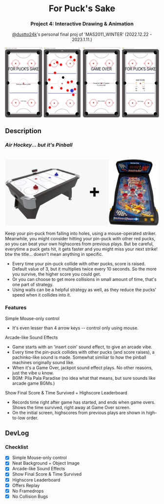 <div align ="center">

# For Puck's Sake

### Project 4: Interactive Drawing & Animation

[@dustto24k](https://github.com/dustto24k)'s personal final proj of
'MAS2011_WINTER' (2022.12.22 - 2023.1.11.)<br></br>
<img src="layout.png">

</div>

## Description

### <i>Air Hockey... but it's Pinball</i><br></br>
<div align ="center"><img src="concept.png"></div>

Keep your pin-puck from falling into holes, using a mouse-operated striker. Meanwhile, you might consider hitting your pin-puck with other red pucks, so you can beat your own highscores from previous plays. But be careful, everytime a puck gets hit, it gets faster and you might miss your next strike! btw the title... doesn't mean anything in specific.
- Every time your pin-puck collide with other pucks, score is raised. Default value of 3, but it multiplies twice every 10 seconds. So the more you survive, the higher score you could get.
- Or you can choose to get more collisions in small amount of time, that's one part of strategy.
- Using walls can be a helpful strategy as well, as they reduce the pucks' speed when it collides into it.

### Features

Simple Mouse-only control

- It's even lesser than 4 arrow keys -- control only using mouse.

Arcade-like Sound Effects

- Game starts with an 'insert coin' sound effect, to give an arcade vibe.
- Every time the pin-puck collides with other pucks (and score raises), a pachinko-like sound is made. Somewhat similiar to how the pinball machines originally sound like.
- When it's a Game Over, jackpot sound effect plays. No other reasons, just the vibe u know.
- BGM: Pila Pala Paradise (no idea what that means, but sure sounds like arcade game BGMs.)

Show Final Score & Time Survived + Highscore Leaderboard

- Records time right after game has started, and ends when game overs. Shows the time survived, right away at Game Over screen.
- On the initial screen, highscores from previous plays are shown in high-to-low order.

## DevLog

### Checklist

- [x] Simple Mouse-only control
- [x] Neat Background + Object Image
- [x] Arcade-like Sound Effects
- [x] Show Final Score & Time Survived
- [x] Highscore Leaderboard
- [x] Offers Replay
- [x] No Framedrops
- [x] No Collision Bugs
